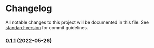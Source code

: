 # Changelog

All notable changes to this project will be documented in this file. See [standard-version](https://github.com/conventional-changelog/standard-version) for commit guidelines.

### [0.1.1](https://github.com/masataka/actions/compare/v0.1.0...v0.1.1) (2022-05-26)
